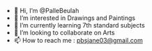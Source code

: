 - 👋 Hi, I’m @PalleBeulah
- 👀 I’m interested in Drawings and Paintings
- 🌱 I’m currently learning 7th standard subjects
- 💞️ I’m looking to collaborate on Arts
- 📫 How to reach me : pbsjane03@gmail.com

<!---
PalleBeulah/PalleBeulah is a ✨ special ✨ repository because its `README.md` (this file) appears on your GitHub profile.
You can click the Preview link to take a look at your changes.
--->

